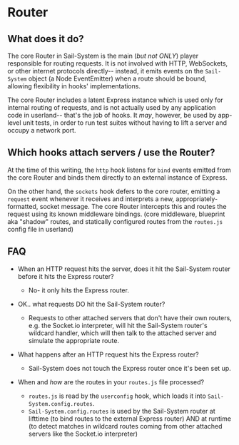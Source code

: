 # Router

## What does it do?

The core Router in Sail-System is the main (_but not ONLY_) player responsible for routing requests.
It is not involved with HTTP, WebSockets, or other internet protocols directly-- instead, it emits
events on the `Sail-System` object (a Node EventEmitter) when a route should be bound, allowing flexibility
in hooks' implementations.

The core Router includes a latent Express instance which is used only for internal routing of requests,
and is not actually used by any application code in userland-- that's the job of hooks.  It _may_, however,
be used by app-level unit tests, in order to run test suites without having to lift a server and occupy a network port.


## Which hooks attach servers / use the Router?

At the time of this writing, the `http` hook listens for `bind` events emitted from the core Router
and binds them directly to an external instance of Express.

On the other hand, the `sockets` hook defers to the core router, emitting a `request` event whenever
it receives and interprets a new, appropriately-formatted, socket message.  The core Router intercepts this
and routes the request using its known middleware bindings. (core middleware, blueprint aka "shadow" routes,
and statically configured routes from the `routes.js` config file in userland)


## FAQ

+ When an HTTP request hits the server, does it hit the Sail-System router before it hits the Express router?
  + No- it only hits the Express router.

+ OK.. what requests DO hit the Sail-System router?
  + Requests to other attached servers that don't have their own routers, e.g. the Socket.io interpreter, will hit the Sail-System router's wildcard handler, which will then talk to the attached server and simulate the appropriate route.

+ What happens after an HTTP request hits the Express router?
  + Sail-System does not touch the Express router once it's been set up.

+ When and *how* are the routes in your `routes.js` file processed?
  + `routes.js` is read by the `userconfig` hook, which loads it into `Sail-System.config.routes`.
  + `Sail-System.config.routes` is used by the Sail-System router at lifttime (to bind routes to the external Express router) AND at runtime (to detect matches in wildcard routes coming from other attached servers like the Socket.io interpreter)


